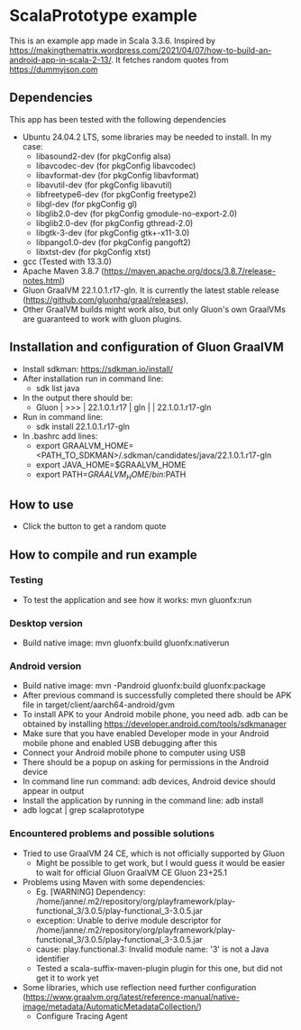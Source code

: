 # ScalaPrototype example

This is an example app made in Scala 3.3.6. Inspired by https://makingthematrix.wordpress.com/2021/04/07/how-to-build-an-android-app-in-scala-2-13/. 
It fetches random quotes from https://dummyjson.com

## Dependencies
This app has been tested with the following dependencies
* Ubuntu 24.04.2 LTS, some libraries may be needed to install. In my case:
  * libasound2-dev (for pkgConfig alsa)
  * libavcodec-dev (for pkgConfig libavcodec)
  * libavformat-dev (for pkgConfig libavformat)
  * libavutil-dev (for pkgConfig libavutil)
  * libfreetype6-dev (for pkgConfig freetype2)
  * libgl-dev (for pkgConfig gl)
  * libglib2.0-dev (for pkgConfig gmodule-no-export-2.0)
  * libglib2.0-dev (for pkgConfig gthread-2.0)
  * libgtk-3-dev (for pkgConfig gtk+-x11-3.0)
  * libpango1.0-dev (for pkgConfig pangoft2)
  * libxtst-dev (for pkgConfig xtst)
* gcc (Tested with 13.3.0)
* Apache Maven 3.8.7 (https://maven.apache.org/docs/3.8.7/release-notes.html)
* Gluon GraalVM 22.1.0.1.r17-gln. It is currently the latest stable release (https://github.com/gluonhq/graal/releases), 
*  Other GraalVM builds might work also, but only Gluon's own GraalVMs are guaranteed to work with gluon plugins.

## Installation and configuration of Gluon GraalVM
* Install sdkman: https://sdkman.io/install/
* After installation run in command line:
  * sdk list java
* In the output there should be: 
  * Gluon         | >>> | 22.1.0.1.r17 | gln     |      | 22.1.0.1.r17-gln
* Run in command line:
  * sdk install 22.1.0.1.r17-gln
* In .bashrc add lines:
  * export GRAALVM_HOME=<PATH_TO_SDKMAN>/.sdkman/candidates/java/22.1.0.1.r17-gln
  * export JAVA_HOME=$GRAALVM_HOME
  * export PATH=$GRAALVM_HOME/bin:$PATH


## How to use
* Click the button to get a random quote

## How to compile and run example

### Testing
* To test the application and see how it works: mvn gluonfx:run
### Desktop version
* Build native image: mvn gluonfx:build  gluonfx:nativerun

### Android version
* Build native image: mvn -Pandroid gluonfx:build gluonfx:package
* After previous command is successfully completed there should be APK file in target/client/aarch64-android/gvm
* To install APK to your Android mobile phone, you need adb. adb can be obtained by installing https://developer.android.com/tools/sdkmanager
* Make sure that you have enabled Developer mode in your Android mobile phone and enabled USB debugging after this
* Connect your Android mobile phone to computer using USB
* There should be a popup on asking for permissions in the Android device
* In command line run command: adb devices, Android device should appear in output
* Install the application by running in the command line: adb install <path to APK>
* adb logcat | grep scalaprototype

### Encountered problems and possible solutions
* Tried to use GraalVM 24 CE, which is not officially supported by Gluon
  * Might be possible to get work, but I would guess it would be easier to wait for official Gluon GraalVM CE Gluon 23+25.1
* Problems using Maven with some dependencies:
  * Eg. [WARNING] Dependency: /home/janne/.m2/repository/org/playframework/play-functional_3/3.0.5/play-functional_3-3.0.5.jar
   - exception: Unable to derive module descriptor for /home/janne/.m2/repository/org/playframework/play-functional_3/3.0.5/play-functional_3-3.0.5.jar
   - cause: play.functional.3: Invalid module name: '3' is not a Java identifier
  * Tested a scala-suffix-maven-plugin plugin for this one, but did not get it to work yet
* Some libraries, which use reflection need further configuration (https://www.graalvm.org/latest/reference-manual/native-image/metadata/AutomaticMetadataCollection/)
  * Configure Tracing Agent